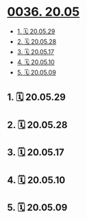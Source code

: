# [0036. 20.05](https://github.com/tnotesjs/TNotes.footprints/tree/main/notes/0036.%2020.05)

<!-- region:toc -->

- [1. 🗓 20.05.29](#1--200529)
- [2. 🗓 20.05.28](#2--200528)
- [3. 🗓 20.05.17](#3--200517)
- [4. 🗓 20.05.10](#4--200510)
- [5. 🗓 20.05.09](#5--200509)

<!-- endregion:toc -->

## 1. 🗓 20.05.29

<Footprints :times="[2020, 5, 29, 12, 4]">
  <template #text-area>
    <p>伴随着课程的结束，学校的书也随之寄到了。。。</p>
  </template>
  <template #image-list="{ openModal }">
    <img src="https://cdn.jsdelivr.net/gh/tnotesjs/imgs@main/2025-02-16-14-14-06.png" @click="openModal(0)"/>
  </template>
</Footprints>

## 2. 🗓 20.05.28

<Footprints :times="[2020, 5, 28, 9, 43]">
  <template #text-area>
    <p>记录一哈，大二上学期。。。</p>
    <p>有那么一段时间，在图书馆自习室是有🐶 🐶 🐶 伴学der！！！</p>
    <p>担任了一个学期的助教，确认过眼神后，发现教比学难太多啦，所以决定本学期不在误人子弟了</p>
    <p>晚饭想啥时候吃就啥时候吃，差不多10点左右，饿极了，那吃起来是真)香</p>
    <p>19年的最后几秒钟，干了代替江小白（不小心提前喝完了）的快乐水</p>
    <p>寝室里离校der最后一位靓仔，好像忘记关好阳台的门窗啦，室友们又可以买新鞋，新衣服啦</p>
    <p>生平第一次被偷拍，然后这个逼装了半年😳😳😳</p>
    <p>。。。写信、进了喜欢的社团等等</p>
  </template>
  <template #image-list="{ openModal }">
    <img src="https://cdn.jsdelivr.net/gh/tnotesjs/imgs@main/2025-02-16-14-14-14.png" @click="openModal(0)"/>
    <img src="https://cdn.jsdelivr.net/gh/tnotesjs/imgs@main/2025-02-16-14-14-21.png" @click="openModal(1)"/>
    <img src="https://cdn.jsdelivr.net/gh/tnotesjs/imgs@main/2025-02-16-14-14-26.png" @click="openModal(2)"/>
    <img src="https://cdn.jsdelivr.net/gh/tnotesjs/imgs@main/2025-02-16-14-14-31.png" @click="openModal(3)"/>
    <img src="https://cdn.jsdelivr.net/gh/tnotesjs/imgs@main/2025-02-16-14-14-37.png" @click="openModal(4)"/>
    <img src="https://cdn.jsdelivr.net/gh/tnotesjs/imgs@main/2025-02-16-14-14-42.png" @click="openModal(5)"/>
    <img src="https://cdn.jsdelivr.net/gh/tnotesjs/imgs@main/2025-02-16-14-14-48.png" @click="openModal(6)"/>
    <img src="https://cdn.jsdelivr.net/gh/tnotesjs/imgs@main/2025-02-16-14-14-52.png" @click="openModal(7)"/>
    <img src="https://cdn.jsdelivr.net/gh/tnotesjs/imgs@main/2025-02-16-14-14-57.png" @click="openModal(8)"/>
  </template>
</Footprints>

## 3. 🗓 20.05.17

<Footprints :times="[2020, 5, 17, 19, 29]">
  <template #text-area>
    <p>好惨。。。</p>
    <p>今儿去理发</p>
    <p>不巧，师傅第一刀下重了</p>
    <p>结果理成了平头。。。</p>
    <hr />
    <p>这家店 👋👋👋</p>
  </template>
</Footprints>

## 4. 🗓 20.05.10

<Footprints :times="[2020, 5, 10, 13, 29]">
  <template #text-area>
    <p>全全奉上 😄</p>
  </template>
  <template #image-list="{ openModal }">
    <img src="https://cdn.jsdelivr.net/gh/tnotesjs/imgs@main/2025-02-16-14-15-09.png" @click="openModal(0)"/>
    <img src="https://cdn.jsdelivr.net/gh/tnotesjs/imgs@main/2025-02-16-14-15-16.png" @click="openModal(1)"/>
  </template>
</Footprints>

## 5. 🗓 20.05.09

<Footprints :times="[2020, 5, 9, 18, 14]">
  <template #text-area>
    <p>这对本就不富裕的生活来说，无疑是雪中送炭。。。</p>
  </template>
  <template #image-list="{ openModal }">
    <img src="https://cdn.jsdelivr.net/gh/tnotesjs/imgs@main/2025-02-16-14-15-40.png" @click="openModal(0)"/>
  </template>
</Footprints>

